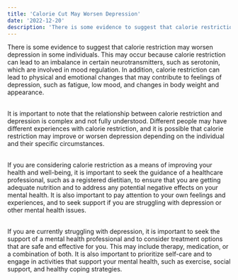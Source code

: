 ```yaml
---
title: 'Calorie Cut May Worsen Depression'
date: '2022-12-20'
description: 'There is some evidence to suggest that calorie restriction may worsen depression in some individuals. This may occur because calorie restriction can lead to an imbalance in certain neurotransmitters, such as serotonin, which are involved in mood regulation.'
---
```


There is some evidence to suggest that calorie restriction may worsen depression in some individuals. This may occur because calorie restriction can lead to an imbalance in certain neurotransmitters, such as serotonin, which are involved in mood regulation. In addition, calorie restriction can lead to physical and emotional changes that may contribute to feelings of depression, such as fatigue, low mood, and changes in body weight and appearance.  
<br />  

It is important to note that the relationship between calorie restriction and depression is complex and not fully understood. Different people may have different experiences with calorie restriction, and it is possible that calorie restriction may improve or worsen depression depending on the individual and their specific circumstances.  
<br />  

If you are considering calorie restriction as a means of improving your health and well-being, it is important to seek the guidance of a healthcare professional, such as a registered dietitian, to ensure that you are getting adequate nutrition and to address any potential negative effects on your mental health. It is also important to pay attention to your own feelings and experiences, and to seek support if you are struggling with depression or other mental health issues.    
<br />  

If you are currently struggling with depression, it is important to seek the support of a mental health professional and to consider treatment options that are safe and effective for you. This may include therapy, medication, or a combination of both. It is also important to prioritize self-care and to engage in activities that support your mental health, such as exercise, social support, and healthy coping strategies.  